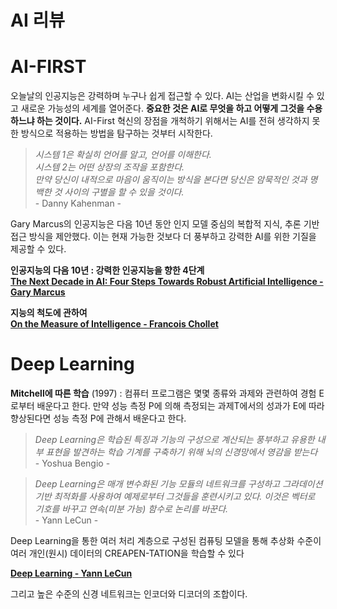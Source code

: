 # AI 리뷰

# AI-FIRST

오늘날의 인공지능은 강력하며 누구나 쉽게 접근할 수 있다.
AI는 산업을 변화시킬 수 있고 새로운 가능성의 세계를 열어준다.
**중요한 것은 AI로 무엇을 하고 어떻게 그것을 수용하느냐 하는 것이다.**
AI-First 혁신의 장점을 개척하기 위해서는 AI를 전혀 생각하지 못한 방식으로 적용하는 방법을 탐구하는 것부터 시작한다.

> *시스템 1은 확실히 언어를 알고, 언어를 이해한다.             
  시스템 2는 어떤 상장의 조작을 포함한다.          
  만약 당신이 내적으로 마음이 움직이는 방식을 본다면 당신은 암묵적인 것과 명백한 것 사이의 구별을 할 수 있을 것이다.*         
  \- Danny Kahenman -
  
Gary Marcus의 인공지능은 다음 10년 동안 인지 모델 중심의 복합적 지식, 추론 기반 접근 방식을 제안했다.
이는 현재 가능한 것보다 더 풍부하고 강력한 AI를 위한 기질을 제공할 수 있다.

**인공지능의 다음 10년 : 강력한 인공지능을 향한 4단계**          
[**The Next Decade in AI: Four Steps Towards Robust Artificial Intelligence - Gary Marcus**](https://github.com/junsu9637/Study/blob/main/Artificial%20Intelligence/Montreal%20AI%20101%20-%20Cheet%20Sheet/AI-First/The%20Next%20Decade%20in%20AI:%20Four%20Steps%20Towards%20Robust%20Artificial%20Intelligence.md)

**지능의 척도에 관하여**             
[**On the Measure of Intelligence - Francois Chollet**](https://github.com/junsu9637/Study/blob/main/Artificial%20Intelligence/Montreal%20AI%20101%20-%20Cheet%20Sheet/AI-First/On%20the%20Measure%20of%20Intelligence.md)

# Deep Learning

**Mitchell에 따른 학습** (1997) : 컴퓨터 프로그램은 몇몇 종류와 과제와 관련하여 경험 E로부터 배운다고 한다. 만약 성능 측정 P에 의해 측정되는 과제T에서의 성과가 E에 따라 향상된다면 성능 측정 P에 관해서 배운다고 한다.

> *Deep Learning은 학습된 특징과 기능의 구성으로 계산되는 풍부하고 유용한 내부 표현을 발견하는 학습 기계를 구축하기 위해 뇌의 신경망에서 영감을 받는다*      
  \- Yoshua Bengio - 
  
> *Deep Learning은 매개 변수화된 기능 모듈의 네트워크를 구성하고 그라데이션 기반 최적화를 사용하여 예제로부터 그것들을 훈련시키고 있다. 이것은 벡터로 기호를 바꾸고 연속(미분 가능) 함수로 논리를 바꾼다.*      
  \- Yann LeCun - 
 
Deep Learning을 통한 여러 처리 계층으로 구성된 컴퓨팅 모델을 통해 추상화 수준이 여러 개인(원시) 데이터의 CREAPEN-TATION을 학습할 수 있다

[**Deep Learning - Yann LeCun**](https://github.com/junsu9637/Study/blob/main/Artificial%20Intelligence/Montreal%20AI%20101%20-%20Cheet%20Sheet/Deep%20Learning/Deep%20Learning.md)

그리고 높은 수준의 신경 네트워크는 인코더와 디코더의 조합이다.
